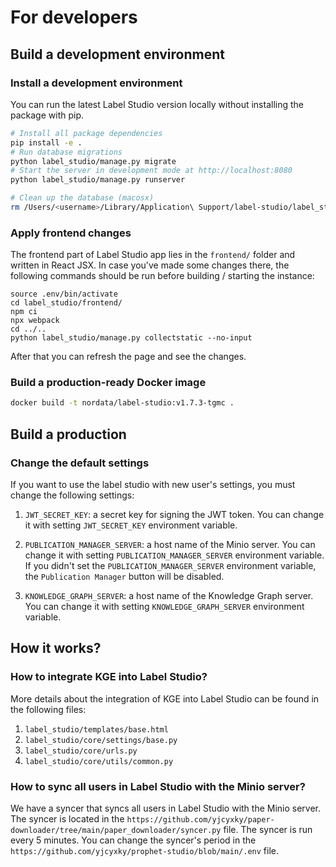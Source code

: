 # For developers

## Build a development environment
### Install a development environment

You can run the latest Label Studio version locally without installing the package with pip. 

```bash
# Install all package dependencies
pip install -e .
# Run database migrations
python label_studio/manage.py migrate
# Start the server in development mode at http://localhost:8080
python label_studio/manage.py runserver

# Clean up the database (macosx)
rm /Users/<username>/Library/Application\ Support/label-studio/label_studio.sqlite3
```

### Apply frontend changes

The frontend part of Label Studio app lies in the `frontend/` folder and written in React JSX. In case you've made some changes there, the following commands should be run before building / starting the instance:

```
source .env/bin/activate
cd label_studio/frontend/
npm ci
npx webpack
cd ../..
python label_studio/manage.py collectstatic --no-input
```

After that you can refresh the page and see the changes.

### Build a production-ready Docker image

```bash
docker build -t nordata/label-studio:v1.7.3-tgmc .
```

## Build a production
### Change the default settings

If you want to use the label studio with new user's settings, you must change the following settings:

1. `JWT_SECRET_KEY`: a secret key for signing the JWT token. You can change it with setting `JWT_SECRET_KEY` environment variable.

2. `PUBLICATION_MANAGER_SERVER`: a host name of the Minio server. You can change it with setting `PUBLICATION_MANAGER_SERVER` environment variable. If you didn't set the `PUBLICATION_MANAGER_SERVER` environment variable, the `Publication Manager` button will be disabled.

3. `KNOWLEDGE_GRAPH_SERVER`: a host name of the Knowledge Graph server. You can change it with setting `KNOWLEDGE_GRAPH_SERVER` environment variable.

## How it works?

### How to integrate KGE into Label Studio?

More details about the integration of KGE into Label Studio can be found in the following files:

1. `label_studio/templates/base.html`
2. `label_studio/core/settings/base.py`
3. `label_studio/core/urls.py`
4. `label_studio/core/utils/common.py`

### How to sync all users in Label Studio with the Minio server?

We have a syncer that syncs all users in Label Studio with the Minio server. The syncer is located in the `https://github.com/yjcyxky/paper-downloader/tree/main/paper_downloader/syncer.py` file. The syncer is run every 5 minutes. You can change the syncer's period in the `https://github.com/yjcyxky/prophet-studio/blob/main/.env` file.

